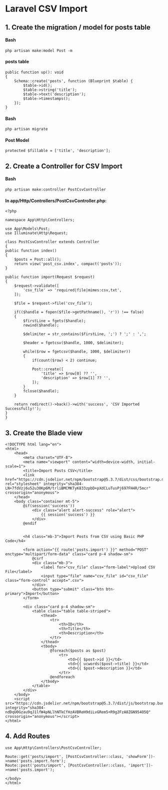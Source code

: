 # Laravel CSV Import

## 1. Create the migration / model for posts table
#### Bash
    php artisan make:model Post -m

#### posts table
    public function up(): void
    {
        Schema::create('posts', function (Blueprint $table) {
            $table->id();
            $table->string('title');
            $table->text('description');
            $table->timestamps();
        });
    }

#### Bash
    php artisan migrate

#### Post Model
    protected $fillable = ['title', 'description'];
    
## 2. Create a Controller for CSV Import
#### Bash
    php artisan make:controller PostCsvController
    
#### In app/Http/Controllers/PostCsvController.php:
    <?php
    
    namespace App\Http\Controllers;
    
    use App\Models\Post;
    use Illuminate\Http\Request;
    
    class PostCsvController extends Controller
    {
    public function index()
    {
        $posts = Post::all();
        return view('post_csv.index', compact('posts'));
    }

    public function import(Request $request)
    {   
        $request->validate([
            'csv_file' => 'required|file|mimes:csv,txt',
        ]);

        $file = $request->file('csv_file');

        if(($handle = fopen($file->getPathname(), 'r')) !== false)
        {
            $firstLine = fgets($handle);
            rewind($handle);

            $delimiter = str_contains($firstLine, ';') ? ';' : ',';

            $header = fgetcsv($handle, 1000, $delimiter);

            while($row = fgetcsv($handle, 1000, $delimiter))
            {
                if(count($row) < 2) continue;

                Post::create([
                    'title' => $row[0] ?? '',
                    'description' => $row[1] ?? '',
                ]);
            }
            fclose($handle);
        }

        return redirect()->back()->with('success', 'CSV Imported Successfully!');
    }
    }

## 3. Create the Blade view

    <!DOCTYPE html lang="en">
    <html>
        <head>
            <meta charset="UTF-8">
            <meta name="viewport" content="width=device-width, initial-scale=1">
            <title>Import Posts CSV</title>
            <link href="https://cdn.jsdelivr.net/npm/bootstrap@5.3.7/dist/css/bootstrap.min.css" rel="stylesheet" integrity="sha384-LN+7fdVzj6u52u30Kp6M/trliBMCMKTyK833zpbD+pXdCLuTusPj697FH4R/5mcr" crossorigin="anonymous">
        </head>
        <body class="container mt-5">
            @if(session('success'))
                <div class="alert alert-success" role="alert">
                    {{ session('success') }}
                </div>
            @endif
    
    
            <h4 class="mb-3">Import Posts from CSV using Basic PHP Code</h4>
    
            <form action="{{ route('posts.import') }}" method="POST" enctype="multipart/form-data" class="card p-4 shadow-sm">
                @csrf
                <div class="mb-3">
                    <label for="csv_file" class="form-label">Upload CSV File</label>
                    <input type="file" name="csv_file" id="csv_file" class="form-control" accept=".csv">
                </div>
                <button type="submit" class="btn btn-primary">Import</button>
            </form>
     
            <div class="card p-4 shadow-sm">
                <table class="table table-striped">
                    <thead>
                        <tr>
                            <th>ID</th>
                            <th>Title</th>
                            <th>Description</th>
                        </tr>
                    </thead>
                    <tbody>
                        @foreach($posts as $post)
                            <tr>
                                <td>{{ $post->id }}</td>
                                <td>{{ ucwords($post->title) }}</td>
                                <td>{{ $post->description }}</td>
                            </tr>
                        @endforeach
                    </tbody>
                </table>
            </div>
        </body>
        <script src="https://cdn.jsdelivr.net/npm/bootstrap@5.3.7/dist/js/bootstrap.bundle.min.js" integrity="sha384-ndDqU0Gzau9qJ1lfW4pNLlhNTkCfHzAVBReH9diLvGRem5+R9g2FzA8ZGN954O5Q" crossorigin="anonymous"></script>
    </html>

## 4. Add Routes

    use App\Http\Controllers\PostCsvController;
    
    Route::get('posts/import', [PostCsvController::class, 'showForm'])->name('posts.import.form');
    Route::post('posts/import', [PostCsvController::class, 'import'])->name('posts.import');

    </body>
    </html>
    


